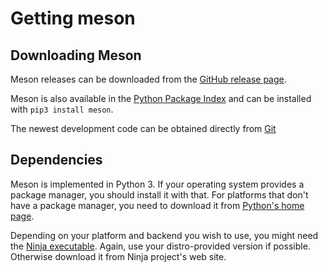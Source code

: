 # Getting meson

## Downloading Meson

Meson releases can be downloaded from the [GitHub release page].

Meson is also available in the [Python Package Index] and can be
installed with `pip3 install meson`.

The newest development code can be obtained directly from [Git]

## Dependencies

Meson is implemented in Python 3. If your operating system provides a
package manager, you should install it with that. For platforms that
don't have a package manager, you need to download it from [Python's
home page].

Depending on your platform and backend you wish to use, you might need
the [Ninja executable]. Again, use your distro-provided version if
possible. Otherwise download it from Ninja project's web site.

  [GitHub release page]: https://github.com/mesonbuild/meson/releases
  [Python Package Index]: https://pypi.python.org/pypi/meson/
  [Git]: https://github.com/mesonbuild/meson
  [Python's home page]: https://www.python.org/downloads/
  [Ninja executable]: https://ninja-build.org/

